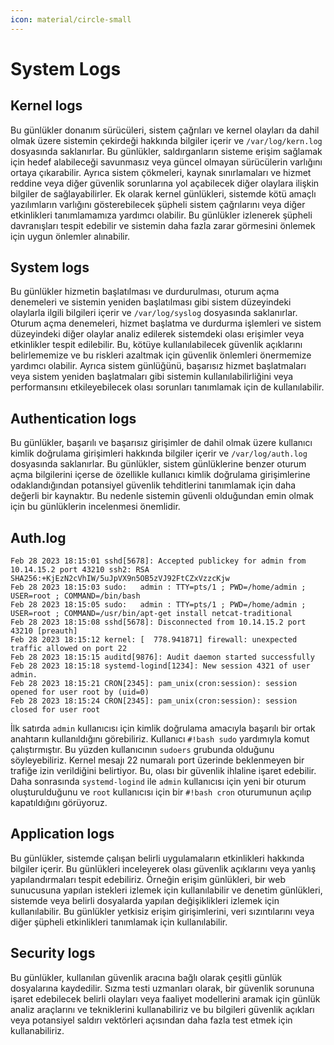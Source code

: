 ```yaml
---
icon: material/circle-small
---
```


# System Logs

## Kernel logs

Bu günlükler donanım sürücüleri, sistem çağrıları ve kernel olayları da dahil olmak üzere sistemin çekirdeği hakkında bilgiler içerir ve `/var/log/kern.log` dosyasında saklanırlar. Bu günlükler, saldırganların sisteme erişim sağlamak için hedef alabileceği savunmasız veya güncel olmayan sürücülerin varlığını ortaya çıkarabilir. Ayrıca sistem çökmeleri, kaynak sınırlamaları ve hizmet reddine veya diğer güvenlik sorunlarına yol açabilecek diğer olaylara ilişkin bilgiler de sağlayabilirler. Ek olarak kernel günlükleri, sistemde kötü amaçlı yazılımların varlığını gösterebilecek şüpheli sistem çağrılarını veya diğer etkinlikleri tanımlamamıza yardımcı olabilir. Bu günlükler izlenerek şüpheli davranışları tespit edebilir ve sistemin daha fazla zarar görmesini önlemek için uygun önlemler alınabilir.

## System logs

Bu günlükler hizmetin başlatılması ve durdurulması, oturum açma denemeleri ve sistemin yeniden başlatılması gibi sistem düzeyindeki olaylarla ilgili bilgileri içerir ve `/var/log/syslog` dosyasında saklanırlar. Oturum açma denemeleri, hizmet başlatma ve durdurma işlemleri ve sistem düzeyindeki diğer olaylar analiz edilerek sistemdeki olası erişimler veya etkinlikler tespit edilebilir. Bu, kötüye kullanılabilecek güvenlik açıklarını belirlememize ve bu riskleri azaltmak için güvenlik önlemleri önermemize yardımcı olabilir. Ayrıca sistem günlüğünü, başarısız hizmet başlatmaları veya sistem yeniden başlatmaları gibi sistemin kullanılabilirliğini veya performansını etkileyebilecek olası sorunları tanımlamak için de kullanılabilir.

## Authentication logs

Bu günlükler, başarılı ve başarısız girişimler de dahil olmak üzere kullanıcı kimlik doğrulama girişimleri hakkında bilgiler içerir ve `/var/log/auth.log` dosyasında saklanırlar. Bu günlükler, sistem günlüklerine benzer oturum açma bilgilerini içerse de özellikle kullanıcı kimlik doğrulama girişimlerine odaklandığından potansiyel güvenlik tehditlerini tanımlamak için daha değerli bir kaynaktır. Bu nedenle sistemin güvenli olduğundan emin olmak için bu günlüklerin incelenmesi önemlidir.

## Auth.log

```text title="Auth.log" linenums="1"
Feb 28 2023 18:15:01 sshd[5678]: Accepted publickey for admin from 10.14.15.2 port 43210 ssh2: RSA SHA256:+KjEzN2cVhIW/5uJpVX9n5OB5zVJ92FtCZxVzzcKjw
Feb 28 2023 18:15:03 sudo:   admin : TTY=pts/1 ; PWD=/home/admin ; USER=root ; COMMAND=/bin/bash
Feb 28 2023 18:15:05 sudo:   admin : TTY=pts/1 ; PWD=/home/admin ; USER=root ; COMMAND=/usr/bin/apt-get install netcat-traditional
Feb 28 2023 18:15:08 sshd[5678]: Disconnected from 10.14.15.2 port 43210 [preauth]
Feb 28 2023 18:15:12 kernel: [  778.941871] firewall: unexpected traffic allowed on port 22
Feb 28 2023 18:15:15 auditd[9876]: Audit daemon started successfully
Feb 28 2023 18:15:18 systemd-logind[1234]: New session 4321 of user admin.
Feb 28 2023 18:15:21 CRON[2345]: pam_unix(cron:session): session opened for user root by (uid=0)
Feb 28 2023 18:15:24 CRON[2345]: pam_unix(cron:session): session closed for user root
```

İlk satırda `admin` kullanıcısı için kimlik doğrulama amacıyla başarılı bir ortak anahtarın kullanıldığını görebiliriz. Kullanıcı `#!bash sudo` yardımıyla komut çalıştırmıştır. Bu yüzden kullanıcının `sudoers` grubunda olduğunu söyleyebiliriz. Kernel mesajı 22 numaralı port üzerinde beklenmeyen bir trafiğe izin verildiğini belirtiyor. Bu, olası bir güvenlik ihlaline işaret edebilir. Daha sonrasında `systemd-logind` ile `admin` kullanıcısı için yeni bir oturum oluşturulduğunu ve `root` kullanıcısı için bir `#!bash cron` oturumunun açılıp kapatıldığını görüyoruz.

## Application logs

Bu günlükler, sistemde çalışan belirli uygulamaların etkinlikleri hakkında bilgiler içerir. Bu günlükleri inceleyerek olası güvenlik açıklarını veya yanlış yapılandırmaları tespit edebiliriz. Örneğin erişim günlükleri, bir web sunucusuna yapılan istekleri izlemek için kullanılabilir ve denetim günlükleri, sistemde veya belirli dosyalarda yapılan değişiklikleri izlemek için kullanılabilir. Bu günlükler yetkisiz erişim girişimlerini, veri sızıntılarını veya diğer şüpheli etkinlikleri tanımlamak için kullanılabilir.

## Security logs

Bu günlükler, kullanılan güvenlik aracına bağlı olarak çeşitli günlük dosyalarına kaydedilir. Sızma testi uzmanları olarak, bir güvenlik sorununa işaret edebilecek belirli olayları veya faaliyet modellerini aramak için günlük analiz araçlarını ve tekniklerini kullanabiliriz ve bu bilgileri güvenlik açıkları veya potansiyel saldırı vektörleri açısından daha fazla test etmek için kullanabiliriz.
